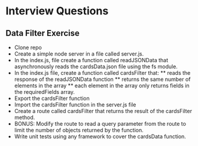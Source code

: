 # Interview Questions

## Data Filter Exercise
* Clone repo
* Create a simple node server in a file called server.js. 
* In the index.js, file create a function called readJSONData that asynchronously reads the cardsData.json file using the fs module.
* In the index.js file, create a function called cardsFilter that:
** reads the response of the readJSONData function
** returns the same number of elements in the array 
** each element in the array only returns fields in the requiredFields array.
* Export the cardsFilter function
* Import the cardsFilter function in the server.js file
* Create a route called cardsFilter that returns the result of the cardsFilter method.
* BONUS:  Modify the route to read a query parameter from the route to limit the number of objects returned by the function.
* Write unit tests using any framework to cover the cardsData function.
